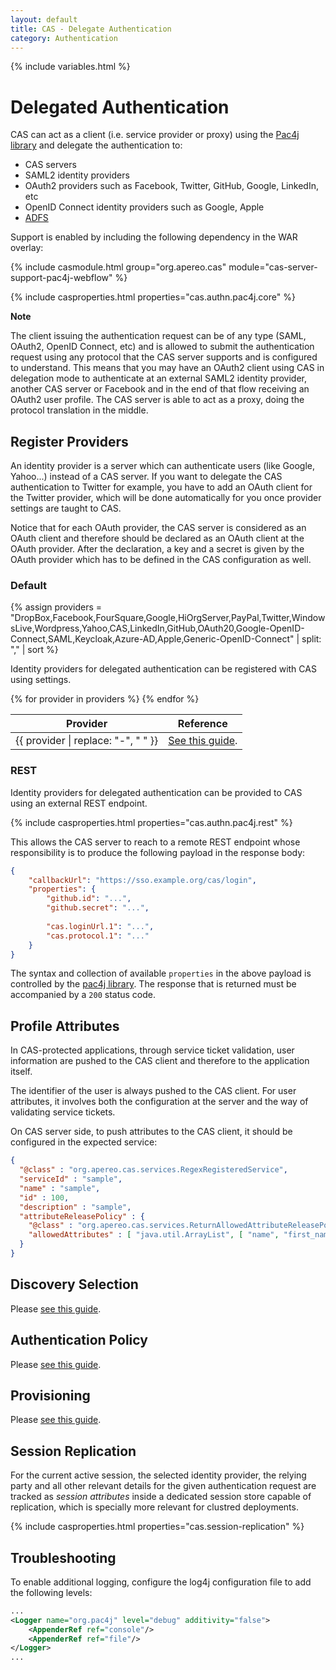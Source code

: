 ```yaml
---
layout: default
title: CAS - Delegate Authentication
category: Authentication
---
```


{% include variables.html %}

# Delegated Authentication

CAS can act as a client (i.e. service provider or proxy) using 
the [Pac4j library](https://github.com/pac4j/pac4j) and delegate the authentication to:

* CAS servers
* SAML2 identity providers
* OAuth2 providers such as Facebook, Twitter, GitHub, Google, LinkedIn, etc
* OpenID Connect identity providers such as Google, Apple
* [ADFS](ADFS-Integration.html)

Support is enabled by including the following dependency in the WAR overlay:

{% include casmodule.html group="org.apereo.cas" module="cas-server-support-pac4j-webflow" %}

{% include casproperties.html properties="cas.authn.pac4j.core" %}

<div class="alert alert-info"><strong>Note</strong><p>The client issuing the authentication request 
can be of any type (SAML, OAuth2, OpenID Connect, etc) and is allowed to submit the 
authentication request using any protocol that the CAS server supports and is configured 
to understand. This means that you may have an OAuth2 client using CAS in delegation 
mode to authenticate at an external SAML2 identity provider, another CAS server or 
Facebook and in the end of that flow receiving an OAuth2 user profile. The CAS 
server is able to act as a proxy, doing the protocol translation in the middle.</p></div>

## Register Providers

An identity provider is a server which can authenticate users (like Google, Yahoo...) instead of a CAS server.
If you want to delegate the CAS authentication to Twitter for example, you have to add an
OAuth client for the Twitter provider, which will be done automatically for you once provider settings are taught to CAS.

Notice that for each OAuth provider, the CAS server is considered as an OAuth client and therefore should be declared as
an OAuth client at the OAuth provider. After the declaration, a key and a secret is given by the OAuth provider which has
to be defined in the CAS configuration as well.

### Default

{% assign providers = "DropBox,Facebook,FourSquare,Google,HiOrgServer,PayPal,Twitter,WindowsLive,Wordpress,Yahoo,CAS,LinkedIn,GitHub,OAuth20,Google-OpenID-Connect,SAML,Keycloak,Azure-AD,Apple,Generic-OpenID-Connect" | split: "," | sort %}

Identity providers for delegated authentication can be registered with CAS using settings. 

<table>
  <thead>
    <tr><th>Provider</th><th>Reference</th></tr>
  </thead>
  <tbody>
    {% for provider in providers %}
    <tr>
    <td>{{ provider | replace: "-", " " }} </td>
    <td><a href="Delegate-Authentication-{{ provider }}.html">See this guide</a>.</td>
    </tr>
    {% endfor %}
  </tbody>
</table>

### REST

Identity providers for delegated authentication can be provided to CAS 
using an external REST endpoint. 

{% include casproperties.html properties="cas.authn.pac4j.rest" %}

This allows the CAS server to reach to 
a remote REST endpoint whose responsibility is to produce the following payload in the response body:

```json
{
    "callbackUrl": "https://sso.example.org/cas/login",
    "properties": {
        "github.id": "...",
        "github.secret": "...",
        
        "cas.loginUrl.1": "...",
        "cas.protocol.1": "..."
    }
}
```

The syntax and collection of available `properties` in the above 
payload is controlled by the [pac4j library](https://pac4j.org/docs/index.html). 
The response that is returned must be accompanied by a `200` status code.

## Profile Attributes

In CAS-protected applications, through service ticket validation, user information
are pushed to the CAS client and therefore to the application itself.

The identifier of the user is always pushed to the CAS client. For user attributes, it involves both the configuration
at the server and the way of validating service tickets.

On CAS server side, to push attributes to the CAS client, it should be configured in the expected service:

```json
{
  "@class" : "org.apereo.cas.services.RegexRegisteredService",
  "serviceId" : "sample",
  "name" : "sample",
  "id" : 100,
  "description" : "sample",
  "attributeReleasePolicy" : {
    "@class" : "org.apereo.cas.services.ReturnAllowedAttributeReleasePolicy",
    "allowedAttributes" : [ "java.util.ArrayList", [ "name", "first_name", "middle_name" ] ]
  }
}
```

## Discovery Selection

Please [see this guide](Delegate-Authentication-DiscoverySelection.html).

## Authentication Policy

Please [see this guide](Delegate-Authentication-AuthenticationPolicy.html).

## Provisioning

Please [see this guide](Delegate-Authentication-Provisioning.html).

## Session Replication
                
For the current active session, the selected identity provider, the relying party
and all other relevant details for the given authentication request are tracked as 
*session attributes* inside a dedicated session store capable of replication, which is specially
more relevant for clustred deployments.

{% include casproperties.html properties="cas.session-replication" %}

## Troubleshooting

To enable additional logging, configure the log4j configuration file to add the following levels:

```xml
...
<Logger name="org.pac4j" level="debug" additivity="false">
    <AppenderRef ref="console"/>
    <AppenderRef ref="file"/>
</Logger>
...
```
